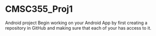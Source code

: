 # CMSC355_Proj1
Android project
Begin working on your Android App by first creating a repository in GitHub and making sure that each of your has access to it.
